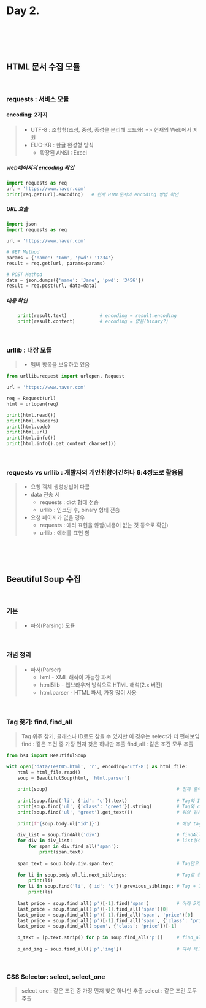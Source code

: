 # Day 2.
<br/>

<br/><br/>

## HTML 문서 수집 모듈
<br/>

### requests : 서비스 모듈
#### encoding: 2가지
> * UTF-8 : 조합형(초성, 중성, 종성을 분리해 코드화) => 현재의 Web에서 지원
> * EUC-KR : 한글 완성형 방식
>   * 확장된 ANSI : Excel
##### web페이지의 encoding 확인
```python
import requests as req
url = 'https://www.naver.com'
print(req.get(url).encoding)   # 현재 HTML문서의 encoding 방법 확인
```
##### URL 호출
```python
import json
import requests as req

url = 'https://www.naver.com'

# GET Method
params = {'name': 'Tom', 'pwd': '1234'}
result = req.get(url, params=params)

# POST Method
data = json.dumps({'name': 'Jane', 'pwd': '3456'})
result = req.post(url, data=data)
```
##### 내용 확인
```python
    print(result.text)            # encoding = result.encoding
    print(result.content)         # encoding = 없음(binary?)
```
<br/>

### urllib : 내장 모듈
> * 멤버 항목을 보유하고 있음
```python
from urllib.request import urlopen, Request

url = 'https://www.naver.com'

req = Request(url)
html = urlopen(req)

print(html.read())
print(html.headers)
print(html.code)
print(html.url)
print(html.info())
print(html.info().get_content_charset())
```
<br/>

### requests vs urllib : 개발자의 개인취향이긴하나 6:4정도로 활용됨
> * 요청 객체 생성방법이 다름
> * data 전송 시
>   * requests : dict 형태 전송
>   * urllib : 인코딩 후, binary 형태 전송
> * 요청 페이지가 없을 경우
>   * requests : 에러 표현을 않함(내용이 없는 것 등으로 확인)
>   * urllib : 에러를 표현 함

<br/><br/><br/>

## Beautiful Soup 수집
<br/>

### 기본
> * 파싱(Parsing) 모듈
<br/>

### 개념 정리
> * 파서(Parser)
>   * lxml - XML 해석이 가능한 파서
>   * html5lib - 웹브라우저 방식으로 HTML 해석(2.x 버전)
>   * html.parser - HTML 파서, 가장 많이 사용
<br/>

### Tag 찾기: find, find_all
> Tag 위주 찾기, 클래스나 ID로도 찾을 수 있지만 이 경우는 select가 더 편해보임
> find : 같은 조건 중 가장 먼저 찾은 하나만 추출
> find_all : 같은 조건 모두 추출
```python
from bs4 import BeautifulSoup

with open('data/Test05.html', 'r', encoding='utf-8') as html_file:
    html = html_file.read()
    soup = BeautifulSoup(html, 'html.parser')
    
    print(soup)                                               # 전체 출력
    
    print(soup.find('li', {'id': 'c'}).text)                  # Tag와 ID 조합 검색
    print(soup.find('ul', {'class': 'greet'}).string)         # Tag와 class 조합 검색(클래스명 앞에 .을 붙이지 않음)
    print(soup.find('ul', 'greet').get_text())                # 위와 같은 결과(대상을 class에서 'greet'가 있는것을 참조)
    
    print(f'{soup.body.ul["id"]}')                            # 해당 tag의 id값 출력, class도 동일
    
    div_list = soup.findAll('div')                            # findAll도 유사하게 동작
    for div in div_list:                                      # list형식으로 하나를 찾으려면 div_list[0] 이런 식으로 찾아야 함
        for span in div.find_all('span'):
            print(span.text)
            
    span_text = soup.body.div.span.text                       # Tag만으로 추출(head, body는 최상위 tag)
    
    for li in soup.body.ul.li.next_siblings:                  # Tag로 찾아서 다음 형제들 찾기
        print(li)
    for li in soup.find('li', {'id': 'c'}).previous_siblings: # Tag + ID로 이전 형제들 찾기
        print(li)
        
    last_price = soup.find_all('p')[-1].find('span')          # 아래 5개의 last_price는 모두 동일한 값을 찾는다
    last_price = soup.find_all('p')[-1].find_all('span')[0]
    last_price = soup.find_all('p')[-1].find_all('span', 'price')[0]            # price는 class
    last_price = soup.find_all('p')[-1].find_all('span', {'class': 'price'})[0]
    last_price = soup.find_all('span', {'class': 'price'})[-1]
    
    p_text = [p.text.strip() for p in soup.find_all('p')]     # find_all 결과물 처리 방법
    
    p_and_img = soup.find_all(['p','img'])                    # 여러 태그를 검색할 경우에는 리스트 형태로 인자를 제공
```
<br/>

### CSS Selector: select, select_one
> select_one : 같은 조건 중 가장 먼저 찾은 하나만 추출
> select : 같은 조건 모두 추출
